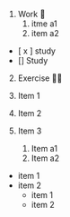 1. Work 🌲
   1. itme a1
   2. item a2
- [ x ] study
- [] Study
2. Exercise 🏃‍♂️

1. Item 1
2. Item 2
3. Item 3
   1. Item a1
   2. Item a2


* item 1
* item 2
  * item 1
  * item 2
